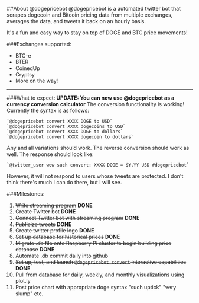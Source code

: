 ##About @dogepricebot
@dogepricebot is a automated twitter bot that scrapes dogecoin and Bitcoin pricing data from multiple exchanges, averages the data, and tweets it back on an hourly basis.

It's a fun and easy way to stay on top of DOGE and BTC price movements!

###Exchanges supported:
+ BTC-e
+ BTER
+ CoinedUp
+ Cryptsy
+ More on the way!

---

###What to expect:
**UPDATE: You can now use @dogepricebot as a currency conversion calculator**
The conversion functionality is working! Currently the syntax is as follows:

    `@dogepricebot convert XXXX DOGE to USD`  
    `@dogepricebot convert XXXX dogecoins to USD`  
    `@dogepricebot convert XXXX DOGE to dollars`  
    `@dogepricebot convert XXXX dogecoin to dollars`  

Any and all variations should work. The reverse conversion should work as well. The response should look like:

    `@twitter_user wow such convert: XXXX DOGE = $Y.YY USD #dogepricebot`

However, it will not respond to users whose tweets are protected. I don't think there's much I can do there, but I will see.

###Milestones:
1. ~~Write streaming program~~ **DONE**
2. ~~Create Twitter bot~~ **DONE**
3. ~~Connect Twitter bot with streaming program~~ **DONE**
4. ~~Publicize tweets~~ **DONE**
5. ~~Create twitter profile logo~~ **DONE**
6. ~~Set up database for historical prices~~ **DONE**
7. ~~Migrate .db file onto Raspberry Pi cluster to begin building price database~~ **DONE**
8. Automate .db commit daily into github
9. ~~Set up, test, and launch `@dogepricebot convert` interactive capabilities~~ **DONE**
10. Pull from database for daily, weekly, and monthly visualizations using plot.ly
11. Post price chart with appropriate doge syntax "such uptick" "very slump" etc. 

